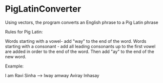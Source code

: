 PigLatinConverter
=================
Using vectors, the program converts an English phrase to a Pig Latin phrase


Rules for Pig Latin:

Words starting with a vowel- add "way" to the end of the word.
Words starting with a consonant - add all leading consonants up to the first vowel are added in order to the end of the word. Then add "ay" to the end of the new word.

Example:

I am Ravi Sinha --> Iway amway Aviray Inhasay
